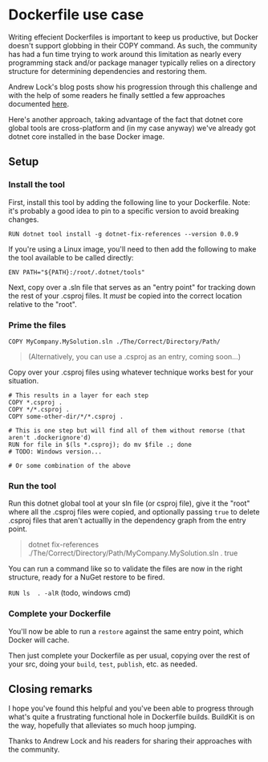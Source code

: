 # Dockerfile use case

Writing effecient Dockerfiles is important to keep us productive, but Docker doesn't support globbing in their COPY command. 
As such, the community has had a fun time trying to work around this limitation as nearly every programming stack and/or package manager
typically relies on a directory structure for determining dependencies and restoring them. 

Andrew Lock's blog posts show his progression through this challenge and with the help of some readers he finally settled a few approaches documented 
[here](https://andrewlock.net/optimising-asp-net-core-apps-in-docker-avoiding-manually-copying-csproj-files-part-2/).

Here's another approach, taking advantage of the fact that dotnet core global tools are cross-platform and (in my case anyway) we've already got dotnet core installed in the base Docker image.

## Setup

### Install the tool
First, install this tool by adding the following line to your Dockerfile.
Note: it's probably a good idea to pin to a specific version to avoid breaking changes.

`RUN dotnet tool install -g dotnet-fix-references --version 0.0.9`

If you're using a Linux image, you'll need to then add the following to make the tool available to be called directly:

`ENV PATH="${PATH}:/root/.dotnet/tools"`

Next, copy over a .sln file that serves as an "entry point" for tracking down the rest of your .csproj files. It *must* be copied into the correct location relative to the "root".

### Prime the files
`COPY MyCompany.MySolution.sln ./The/Correct/Directory/Path/`

> (Alternatively, you can use a .csproj as an entry, coming soon...)

Copy over your .csproj files using whatever technique works best for your situation.

```
# This results in a layer for each step
COPY *.csproj .
COPY */*.csproj .
COPY some-other-dir/*/*.csproj .

# This is one step but will find all of them without remorse (that aren't .dockerignore'd)
RUN for file in $(ls *.csproj); do mv $file .; done
# TODO: Windows version...

# Or some combination of the above
```

### Run the tool
Run this dotnet global tool at your sln file (or csproj file), 
give it the "root" where all the .csproj files were copied, and
optionally passing `true` to delete .csproj files that aren't actuallly in the dependency graph from the entry point.
> dotnet fix-references ./The/Correct/Directory/Path/MyCompany.MySolution.sln . true

You can run a command like so to validate the files are now in the right structure, ready for a NuGet restore to be fired.

`RUN ls  . -alR`
(todo, windows cmd)

### Complete your Dockerfile

You'll now be able to run a `restore` against the same entry point, which Docker will cache.

Then just complete your Dockerfile as per usual, copying over the rest of your src, doing your `build`, `test`, `publish`, etc. as needed.

## Closing remarks

I hope you've found this helpful and you've been able to progress through what's quite a frustrating functional hole in Dockerfile builds. BuildKit is on the way, hopefully that alleviates so much hoop jumping.

Thanks to Andrew Lock and his readers for sharing their approaches with the community. 
